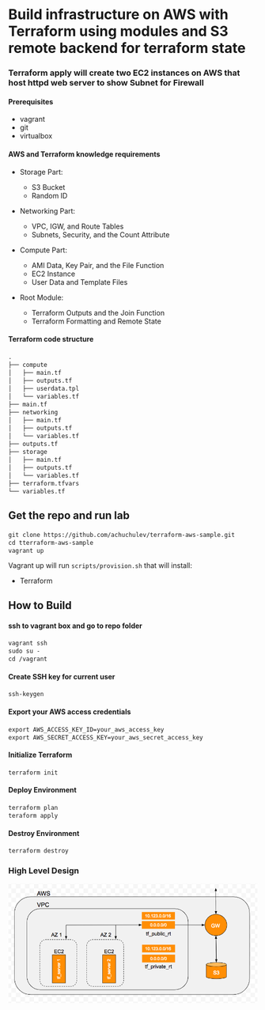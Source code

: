 # Build infrastructure on AWS with Terraform using modules and S3 remote backend for terraform state

### Terraform apply will create two EC2 instances on AWS that host httpd web server to show Subnet for Firewall

#### Prerequisites

- vagrant
- git
- virtualbox

#### AWS and Terraform knowledge requirements

- Storage Part: 
  - S3 Bucket
  - Random ID

- Networking Part: 
  - VPC, IGW, and Route Tables
  - Subnets, Security, and the Count Attribute

- Compute Part:
  - AMI Data, Key Pair, and the File Function
  - EC2 Instance
  - User Data and Template Files

- Root Module:
  - Terraform Outputs and the Join Function
  - Terraform Formatting and Remote State

#### Terraform code structure

```
.
├── compute
│   ├── main.tf
│   ├── outputs.tf
│   ├── userdata.tpl
│   └── variables.tf
├── main.tf
├── networking
│   ├── main.tf
│   ├── outputs.tf
│   └── variables.tf
├── outputs.tf
├── storage
│   ├── main.tf
│   ├── outputs.tf
│   └── variables.tf
├── terraform.tfvars
└── variables.tf
```

## Get the repo and run lab

```
git clone https://github.com/achuchulev/terraform-aws-sample.git
cd tterraform-aws-sample
vagrant up
```

Vagrant up will run `scripts/provision.sh` that will install:

- Terraform

## How to Build

#### ssh to vagrant box and go to repo folder

```
vagrant ssh
sudo su -
cd /vagrant
```

#### Create SSH key for current user

```
ssh-keygen
```

#### Export your AWS access credentials

```
export AWS_ACCESS_KEY_ID=your_aws_access_key
export AWS_SECRET_ACCESS_KEY=your_aws_secret_access_key
```

#### Initialize Terraform

```
terraform init
```

#### Deploy Environment

```
terraform plan
teraform apply
```

#### Destroy Environment

```
terraform destroy
```

### High Level Design

![Alt text](./high_level_design.png?raw=true "High Level Design")
